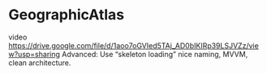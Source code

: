 # GeographicAtlas
video https://drive.google.com/file/d/1aoo7oGVIed5TAj_AD0bIKIRp39LSJVZz/view?usp=sharing
Advanced:
Use “skeleton loading”
nice naming, MVVM, clean architecture.
